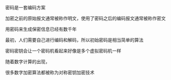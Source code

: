 密码是一套编码方案

加密之前的原始报文通常被称作明文，使用了密码之后的编码报文通常被称作密文

用密码来生成保密信息已经有数千年

最初，人们需要自己进行编码和解码，所以初始密码是相当简单的算法

密码密钥会让一个密码机看起来好像是多个虚拟密码机一样

随着数字计算的出现，

很多数字加密算法都被称为对称密钥加密技术
